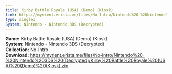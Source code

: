 ```yaml
---
title: Kirby Battle Royale (USA) (Demo) (Kiosk)
link: https://myrient.erista.me/files/No-Intro/Nintendo%20-%20Nintendo%203DS%20(Decrypted)/Kirby%20Battle%20Royale%20(USA)%20(Demo)%20(Kiosk).zip
type: single1
System: Nintendo - Nintendo 3DS (Decrypted)
---
```

<b>Game:</b> Kirby Battle Royale (USA) (Demo) (Kiosk)<br>
<b>System:</b> Nintendo - Nintendo 3DS (Decrypted)<br>
<b>Collection:</b> No-Intro<br>
<b>Download:</b> https://myrient.erista.me/files/No-Intro/Nintendo%20-%20Nintendo%203DS%20(Decrypted)/Kirby%20Battle%20Royale%20(USA)%20(Demo)%20(Kiosk).zip